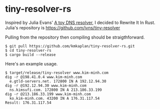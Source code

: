 tiny-resolver-rs
================

Inspired by Julia Evans' [A toy DNS
resolver](https://jvns.ca/blog/2022/02/01/a-dns-resolver-in-80-lines-of-go/),
I decided to Rewrite It In Rust. Julia's repository is
https://github.com/jvns/tiny-resolver

Pulling from the repository then compiling should be straigthforward.

```
$ git pull https://github.com/kmkaplan/tiny-resolver-rs.git
$ cd tiny-resolver-rs
$ cargo build --release
```

Here's an example usage.

```
$ target/release/tiny-resolver www.kim-minh.com
dig -r @198.41.0.4 www.kim-minh.com
  e.gtld-servers.net. 172800 IN A 192.12.94.30
dig -r @192.12.94.30 www.kim-minh.com
  ns.kimsufi.com. 172800 IN A 213.186.33.199
dig -r @213.186.33.199 www.kim-minh.com
  ko.kim-minh.com. 43200 IN A 176.31.117.54
Result: 176.31.117.54
```